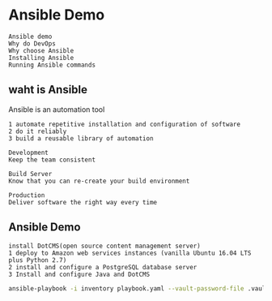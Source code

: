 
# Ansible Demo    

```
Ansible demo
Why do DevOps
Why choose Ansible
Installing Ansible
Running Ansible commands
```

## waht is Ansible    

Ansible is an automation tool
```
1 automate repetitive installation and configuration of software
2 do it reliably
3 build a reusable library of automation
```

```
Development
Keep the team consistent

Build Server
Know that you can re-create your build environment

Production
Deliver software the right way every time
```

## Ansible Demo
```
install DotCMS(open source content management server)
1 deploy to Amazon web services instances (vanilla Ubuntu 16.04 LTS plus Python 2.7)
2 install and configure a PostgreSQL database server
3 Install and configure Java and DotCMS
```

```sh
ansible-playbook -i inventory playbook.yaml --vault-password-file .vault-pass.txt
```


